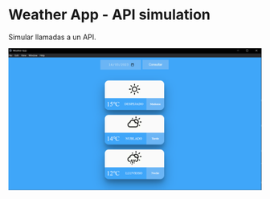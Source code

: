 # Weather App - API simulation
Simular llamadas a un API.

![weather app image](./weather-app-img.PNG)
